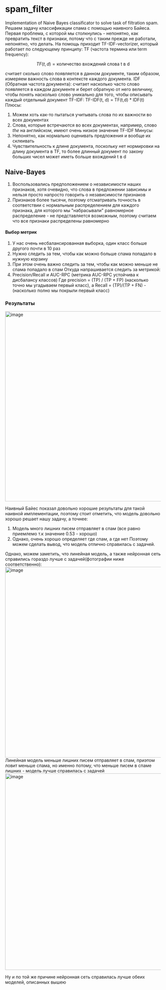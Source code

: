 # spam_filter
Implementation of Naive Bayes classificator to solve task of filtration spam.
Решаем задачу классификации спама с помощью наивного Байеса. Первая проблема, с которой мы столкнулись - непонятно, как превратить текст в признаки, потому что с таким прежде не работали, непонятно, что делать. На помощь приходит TF-IDF-vectorizer, который работает по следующему принципу:
TF (частота термина или term frequency):

$$TF(t, d) = \text{количество вхождений слова t в d}$$

считает сколько слово появляется в данном документе, таким образом, измеряем важность слова в контексте каждого документа.
IDF (Обратная частота документа):
считает насколько часто слово появляется в каждом документе и берет обратную от него величину, чтобы понять насколько слово уникально для того, чтобы описывать каждый отдельный документ
TF-IDF:
TF-IDF(t, d) = TF(t,d) * IDF(t)
Плюсы:
1. Можем хоть как-то пытаться учитывать слова по их важности во всех документах
2. Слова, которые встречаются во всех документах, например, слово *the* на английском, имеют очень низкое значение TF-IDF
Минусы:
1. Непонятно, как нормально оценивать предложения и вообще их склеивать
2. Чувствительность к длине документа, поскольку нет нормировки на длину документа в TF, то более длинный документ по закону больших чисел может иметь больше вхождений t в d

## Naive-Bayes

1. Воспользовались предположением о независимости наших признаков, хотя очевидно, что слова в предложении зависимы и нельзя просто напросто говорить о независимости признаков
2. Признаков более тысячи, поэтому отсматривать точность в соответствии с нормальным распределением для каждого признака, для которого мы "набрасывали" равномерное распределение - не представляется возможным, поэтому считаем что все признаки распределены равномерно

#### Выбор метрик
1. У нас очень несбалансированная выборка, один класс больше другого почти в 10 раз
2. Нужно следить за тем, чтобы как можно больше спама попадало в нужную корзину
3. При этом очень важно следить за тем, чтобы как можно меньше не спама попадало в спам
Откуда напрашивается следить за метрикой:
1. Precision/Recall и AUC-RPC (метрика AUC-RPC устойчива к дисбалансу классов)
Где precision = (TP) / (TP + FP) (насколько точно мы угадываем первый класс), а Recall = (TP)/(TP + FN) - (насколько полно мы покрыли первый класс)

### Результаты 
<img width="664" height="615" alt="image" src="https://github.com/user-attachments/assets/bfbbaff8-5b09-4ced-a80c-aef106ed8837" />

Наивный Байес показал довольно хорошие результаты для такой наивной имплементации, поэтому стоит отметить, что модель довольно хорошо решает нашу задачу, а точнее:
1. Модель много лишних писем отправляет в спам (все равно приемлемо т.к значение 0.53 - хорошо)
2. Однако, очень хорошо определяет где спам, а где нет
Поэтому можем сделать вывод, что модель отлично справилась с задачей.

Однако, можем заметить, что линейная модель, а также нейронная сеть справились гораздо лучше с задачей(фотографии ниже соответственно):
<img width="611" height="617" alt="image" src="https://github.com/user-attachments/assets/5a09e484-0005-431a-9896-13d4e2ea8a5b" />
Линейная модель меньше лишних писем отправляет в спам, приэтом ловит меньше спама, но именно потому, что меньше писем в спаме лишних - модель лучше справилась с задачей
<img width="690" height="636" alt="image" src="https://github.com/user-attachments/assets/6f3d7cc8-a86c-4a2f-9e4b-7345767d99c6" />

Ну и по той же причине нейронная сеть справилась лучше обеих моделей, описанных вышею


